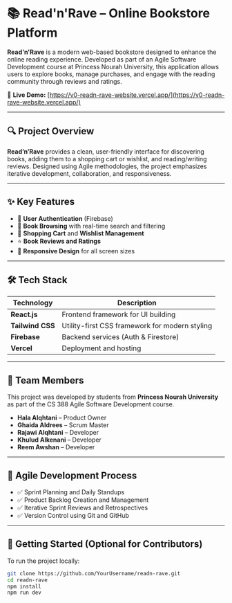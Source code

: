 # 📚 Read'n'Rave – Online Bookstore Platform

**Read'n'Rave** is a modern web-based bookstore designed to enhance the online reading experience. Developed as part of an Agile Software Development course at Princess Nourah University, this application allows users to explore books, manage purchases, and engage with the reading community through reviews and ratings.

🔗 **Live Demo:** [https://v0-readn-rave-website.vercel.app/](https://v0-readn-rave-website.vercel.app/)

---

## 🔍 Project Overview

**Read’n’Rave** provides a clean, user-friendly interface for discovering books, adding them to a shopping cart or wishlist, and reading/writing reviews. Designed using Agile methodologies, the project emphasizes iterative development, collaboration, and responsiveness.

---

## ✨ Key Features

- 🔐 **User Authentication** (Firebase)
- 📖 **Book Browsing** with real-time search and filtering
- 🛒 **Shopping Cart** and **Wishlist Management**
- ⭐ **Book Reviews and Ratings**
- 📱 **Responsive Design** for all screen sizes

---

## 🛠 Tech Stack

| Technology    | Description                        |
|---------------|------------------------------------|
| **React.js**  | Frontend framework for UI building |
| **Tailwind CSS** | Utility-first CSS framework for modern styling |
| **Firebase**  | Backend services (Auth & Firestore)|
| **Vercel**    | Deployment and hosting             |

---

## 👥 Team Members

This project was developed by students from **Princess Nourah University** as part of the CS 388 Agile Software Development course.

- **Hala Alqhtani** – Product Owner  
- **Ghaida Aldrees** – Scrum Master  
- **Rajawi Alqhtani** – Developer  
- **Khulud Alkenani** – Developer  
- **Reem Awshan** – Developer

---

## 🧪 Agile Development Process

- ✅ Sprint Planning and Daily Standups
- ✅ Product Backlog Creation and Management
- ✅ Iterative Sprint Reviews and Retrospectives
- ✅ Version Control using Git and GitHub

---

## 🚀 Getting Started (Optional for Contributors)

To run the project locally:

```bash
git clone https://github.com/YourUsername/readn-rave.git
cd readn-rave
npm install
npm run dev
